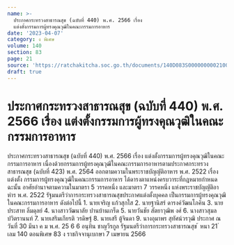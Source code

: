 ```yaml
---
name: >-
  ประกาศกระทรวงสาธารณสุข (ฉบับที่ 440) พ.ศ. 2566 เรื่อง
  แต่งตั้งกรรมการผู้ทรงคุณวุฒิในคณะกรรมการอาหาร
date: '2023-04-07'
category: ง พิเศษ
volume: 140
section: 83
page: 21
source: 'https://ratchakitcha.soc.go.th/documents/140D083S0000000002100.pdf'
draft: true
---
```


# ประกาศกระทรวงสาธารณสุข (ฉบับที่ 440) พ.ศ. 2566 เรื่อง แต่งตั้งกรรมการผู้ทรงคุณวุฒิในคณะกรรมการอาหาร

ประกาศกระทรวงสาธารณสุข (ฉบับที่ 440) พ.ศ. 2566 เรื่อง แต่งตั้งกรรมการผู้ทรงคุณวุฒิในคณะกรรมการอาหาร เนื่องด้วยกรรมการผู้ทรงคุณวุฒิในคณะกรรมการอาหารตามประกาศกระทรวงสาธารณสุข (ฉบับที่ 423) พ.ศ. 2564 ออกตามความในพระราชบัญญัติอาหาร พ.ศ. 2522 เรื่อง แต่งตั้ง กรรมการผู้ทรงคุณวุฒิในคณะกรรมการอาหาร ได้ดารงตาแหน่งครบวาระที่กฎหมายกำหนด ฉะนั้น อาศัยอำนาจตามความในมาตรา 5 วรรคหนึ่ง และมาตรา 7 วรรคหนึ่ง แห่งพระราชบัญญัติอาหำร พ.ศ. 2522 รัฐมนตรีว่าการกระทรวงสาธารณสุขประกาศแต่งตั้งบุคคล เป็นกรรมการผู้ทรงคุณวุฒิในคณะกรรมการอาหาร ดังต่อไปนี้ 1. นายเจริญ แก้วสุกใส 2. นายฐานิสร์ ดารงค์วัฒนโภคิน 3. นายประสาท ลิ่มดุลย์ 4. นางสาววัฒนาลัย ปานบ้านเกร็ด 5. นายวันชัย สัตยาวุฒิพ งศ์ 6. นางสาวสุมล ปวิตรานนท์ 7. นายเสริมเกียรติ วรดิษฐ์ 8. นายเสรี ตู้จินดา 9. นางอุมาพร สุทัศน์วรวุฒิ ประกาศ ณ วันที่ 30 มีนา ค ม พ.ศ. 25 6 6 อนุทิน ชาญวีรกูล รัฐมนตรีว่าการกระทรวงสาธารณสุข ้ หนา 21 ่ เลม 140 ตอนพิเศษ 83 ง ราชกิจจานุเบกษา 7 เมษายน 2566
